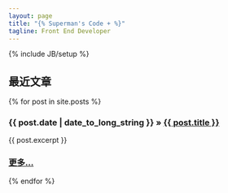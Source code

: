 ```yaml
---
layout: page
title: "{% Superman's Code + %}"
tagline: Front End Developer
---
```

{% include JB/setup %}

## 最近文章

<div>
  {% for post in site.posts %}
    <h3><span>{{ post.date | date_to_long_string }}</span> &raquo; <a href="{{ BASE_PATH }}{{ post.url }}">{{ post.title }}</a></h3>
    <div class="well">
    {{ post.excerpt }}
    <p><h3><a href="{{ BASE_PATH }}{{ post.url }}" class="pull-right ">更多...</a></h3></p>
    </div>

  {% endfor %}
</div>


